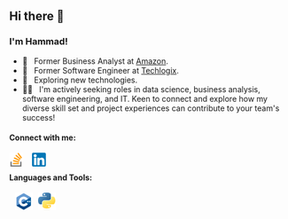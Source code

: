 ## Hi there 👋
### I'm Hammad!

- 💼 &nbsp; Former Business Analyst  at [Amazon](https://www.amazon.de/).
- 💼 &nbsp; Former Software Engineer at [Techlogix](https://www.techlogix.com/).
- 📖 &nbsp; Exploring new technologies.
- 💁🏻 &nbsp; I'm actively seeking roles in data science, business analysis, software engineering, and IT. Keen to connect and explore how my diverse skill set and project experiences can contribute to your team's success!

#### Connect with me:
[<img align="left" alt="hammad-ch | Stack-overflow" width="25px" src="https://raw.githubusercontent.com/osama-a-rehman/osama-a-rehman/main/icons/connect-with-me/stack-overflow.png" />][stackoverflow]
[<img align="left" alt="hammad-ch | LinkedIn" width="25px" src="https://raw.githubusercontent.com/osama-a-rehman/osama-a-rehman/main/icons/connect-with-me/linkedin.png" style="margin-left: 16px" />][linkedin]

<br />

#### Languages and Tools:

<img align="left" alt="C++" width="32px" height="32px" src="https://raw.githubusercontent.com/hammadch1/hammadch1/main/icons/languages-and-tools/c++.png" style="margin-left: 10px" />
<img align="left" alt="Python" width="32px" height="32px" src="https://raw.githubusercontent.com/hammadch1/hammadch1/main/icons/languages-and-tools/python.png" style="margin-left: 10px" />

[stackoverflow]: https://stackoverflow.com/users/11849189/muhammad-hammad-chaudhary
[linkedin]: https://www.linkedin.com/in/hammadch1
